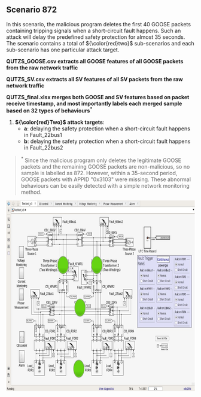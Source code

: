## Scenario 872
In this scenario, the malicious program deletes the first 40 GOOSE packets containing tripping signals when a short-circuit fault happens. Such an attack will delay the predefined safety protection for almost 35 seconds. The scenario contains a total of ${\color{red}two}$ sub-scenarios and each sub-scenario has one particular attack target.

**QUTZS_GOOSE.csv extracts all GOOSE features of all GOOSE packets from the raw network traffic**

**QUTZS_SV.csv extracts all SV features of all SV packets from the raw network traffic**

**QUTZS_final.xlsx merges both GOOSE and SV features based on packet receive timestamp, and most importantly labels each merged sample based on 32 types of behaviours<sup>*</sup>**

1. **${\color{red}Two}$ attack targets**: 
   - **a**: delaying the safety protection when a short-circuit fault happens in Fault_22bus1
   - **b**: delaying the safety protection when a short-circuit fault happens in Fault_22bus2

> <sup>*</sup> Since the malicious program only deletes the legitimate GOOSE packets and the remaining GOOSE packets are non-malicious, so no sample is labelled as 872. However, within a 35-second period, GOOSE packets with APPID "0x3103" were missing. These abnormal behaviours can be easily detected with a simple network monitoring method.

<img src="https://github.com/CSCRC-SCREED/QUT-ZSS-2023/blob/main/PrimaryPlant.jpg" alt="" width="800" height="510" />
